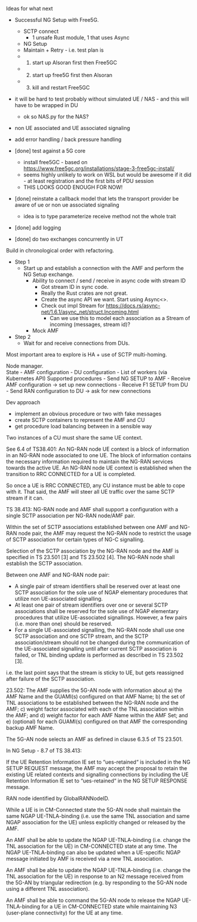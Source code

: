 Ideas for what next
-  Successful NG Setup with Free5G.
   -  SCTP connect
      -  1 unsafe Rust module, 1 that uses Async
   - NG Setup
   - Maintain + Retry - i.e. test plan is
   - 1. start up Alsoran first then Free5GC
   - 2. start up free5G first then Alsoran
   - 3. kill and restart Free5GC 
  

-  it will be hard to test probably without simulated UE / NAS - and this will have to be wrapped in DU
   -  ok so NAS.py for the NAS?
-  non UE associated and UE associated signaling
-  add error handling / back pressure handling

-  [done] test against a 5G core
   -  install free5GC - based on https://www.free5gc.org/installations/stage-3-free5gc-install/
   -  seems highly unlikely to work on WSL but would be awesome if it did - at least registration and the first bits of PDU session
   -  THIS LOOKS GOOD ENOUGH FOR NOW!
-  [done] reinstate a callback model that lets the transport provider be aware of ue or non ue associated signaling
   -  idea is to type parameterize receive method not the whole trait
-  [done] add logging
-  [done] do two exchanges concurrently in UT


Build in chronological order with refactoring.

-  Step 1
   -  Start up and establish a connection with the AMF and perform the NG Setup exchange.
      *  Ability to connect / send / receive in async code with stream ID
         *  Got stream ID in sync code.
         *  Really the Rust crates are not great.
         *  Create the async API we want.  Start using Async<>.
         *  Check out impl Stream for https://docs.rs/async-net/1.6.1/async_net/struct.Incoming.html
            * Can we use this to model each association as a Stream of incoming (messages, stream id)?
      -  Mock AMF
-  Step 2
   -  Wait for and receive connections from DUs.



Most important area to explore is HA + use of SCTP multi-homing.

Node manager.    
  State
    -  AMF configuration
    -  DU configuration
    -  List of workers (via Kubernetes API)
  Supported procedures
    -  Send NG SETUP to AMF
    -  Receive AMF configuration -> set up new connections
    -  Receive F1 SETUP from DU
    -  Send RAN configuration to DU -> ask for new connections






Dev approach
-  implement an obvious procedure or two with fake messages
-  create SCTP containers to represent the AMF and CU
-  get procedure load balancing between in a sensible way

Two instances of a CU must share the same UE context.  

See 6.4 of TS38.401:
   An NG-RAN node UE context is a block of information in an NG-RAN node associated to one UE. The block of information contains the necessary information required to maintain the NG-RAN services towards the active UE. An NG-RAN node UE context is established when the transition to RRC CONNECTED for a UE is completed.

So once a UE is RRC CONNECTED, any CU instance must be able to cope with it.  That said, the AMF will steer all UE traffic over the same SCTP stream if it can.

TS 38.413:
  NG-RAN node and AMF shall support a configuration with a single SCTP association per NG-RAN node/AMF pair. 

  Within the set of SCTP associations established between one AMF and NG-RAN node pair, the AMF may request the NG-RAN node to restrict the usage of SCTP association for certain types of NG-C signalling. 

  Selection of the SCTP association by the NG-RAN node and the AMF is specified in TS 23.501 [3] and TS 23.502 [4]. The NG-RAN node shall establish the SCTP association.

  Between one AMF and NG-RAN node pair:
-	A single pair of stream identifiers shall be reserved over at least one SCTP association for the sole use of NGAP elementary procedures that utilize non UE-associated signalling.
-	At least one pair of stream identifiers over one or several SCTP associations shall be reserved for the sole use of NGAP elementary procedures that utilize UE-associated signallings. However, a few pairs (i.e. more than one) should be reserved.
-	For a single UE-associated signalling, the NG-RAN node shall use one SCTP association and one SCTP stream, and the SCTP association/stream should not be changed during the communication of the UE-associated signalling until after current SCTP association is failed, or TNL binding update is performed as described in TS 23.502 [3].


i.e. the last point says that the stream is sticky to UE, but gets reassigned after failure of the SCTP association.

23.502:
The AMF supplies the 5G-AN node with information about
a)	the AMF Name and the GUAMI(s) configured on that AMF Name;
b)	the set of TNL associations to be established between the NG-RAN node and the AMF;
c)	weight factor associated with each of the TNL association within the AMF; and
d)	weight factor for each AMF Name within the AMF Set; and
e)	(optional) for each GUAMI(s) configured on that AMF the corresponding backup AMF Name.

The 5G-AN node selects an AMF as defined in clause 6.3.5 of TS 23.501.

In NG Setup - 8.7 of TS 38.413:

If the UE Retention Information IE set to “ues-retained“ is included in the NG SETUP REQUEST message, the AMF may accept the proposal to retain the existing UE related contexts and signalling connections by including the UE Retention Information IE set to “ues-retained“ in the NG SETUP RESPONSE message.

RAN node identified by GlobalRANNodeID.

While a UE is in CM-Connected state the 5G-AN node shall maintain the same NGAP UE-TNLA-binding (i.e. use the same TNL association and same NGAP association for the UE) unless explicitly changed or released by the AMF.

An AMF shall be able to update the NGAP UE-TNLA-binding (i.e. change the TNL association for the UE) in CM-CONNECTED state at any time. The NGAP UE-TNLA-binding can also be updated when a UE-specific NGAP message initiated by AMF is received via a new TNL association.

An AMF shall be able to update the NGAP UE-TNLA-binding (i.e. change the TNL association for the UE) in response to an N2 message received from the 5G-AN by triangular redirection (e.g. by responding to the 5G-AN node using a different TNL association).

An AMF shall be able to command the 5G-AN node to release the NGAP UE-TNLA-binding for a UE in CM-CONNECTED state while maintaining N3 (user-plane connectivity) for the UE at any time.



